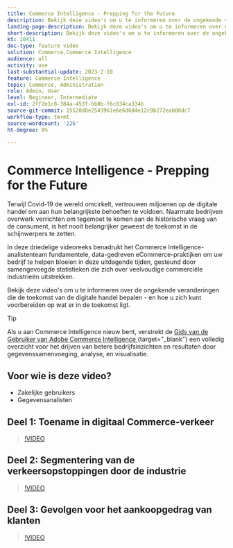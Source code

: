 ```yaml
---
title: Commerce Intelligence - Prepping for the Future
description: Bekijk deze video's om u te informeren over de ongekende veranderingen die de toekomst van de digitale handel bepalen.
landing-page-description: Bekijk deze video's om u te informeren over de ongekende veranderingen die de toekomst van de digitale handel bepalen.
short-description: Bekijk deze video's om u te informeren over de ongekende veranderingen die de toekomst van de digitale handel bepalen.
kt: 10411
doc-type: feature video
solution: Commerce,Commerce Intelligence
audience: all
activity: use
last-substantial-update: 2023-2-10
feature: Commerce Intelligence
topic: Commerce, Administration
role: Admin, User
level: Beginner, Intermediate
exl-id: 2ff2e1c8-384a-453f-bb8b-f6c834ca334b
source-git-commit: 15528d0e2543961e6e6d6d4e12c9b272eab88dc7
workflow-type: tm+mt
source-wordcount: '226'
ht-degree: 0%

---
```


# Commerce Intelligence - Prepping for the Future

Terwijl Covid-19 de wereld omcirkelt, vertrouwen miljoenen op de digitale handel om aan hun belangrijkste behoeften te voldoen. Naarmate bedrijven overwerk verrichten om tegemoet te komen aan de historische vraag van de consument, is het nooit belangrijker geweest de toekomst in de schijnwerpers te zetten.

In deze driedelige videoreeks benadrukt het Commerce Intelligence-analistenteam fundamentele, data-gedreven eCommerce-praktijken om uw bedrijf te helpen bloeien in deze uitdagende tijden, gesteund door samengevoegde statistieken die zich over veelvoudige commerciële industrieën uitstrekken.

Bekijk deze video&#39;s om u te informeren over de ongekende veranderingen die de toekomst van de digitale handel bepalen - en hoe u zich kunt voorbereiden op wat er in de toekomst ligt.

>[!TIP]
>
>Als u aan Commerce Intelligence nieuw bent, verstrekt de [ Gids van de Gebruiker van Adobe Commerce Intelligence ](https://experienceleague.adobe.com/docs/commerce-business-intelligence/mbi/guide-overview.html?lang=nl-NL){target="_blank"}  een volledig overzicht voor het drijven van betere bedrijfsinzichten en resultaten door gegevenssamenvoeging, analyse, en visualisatie.

## Voor wie is deze video?

- Zakelijke gebruikers
- Gegevensanalisten

## Deel 1: Toename in digitaal Commerce-verkeer

>[!VIDEO](https://video.tv.adobe.com/v/342498?quality=12&learn=on)

## Deel 2: Segmentering van de verkeersopstoppingen door de industrie

>[!VIDEO](https://video.tv.adobe.com/v/342499?quality=12&learn=on)

## Deel 3: Gevolgen voor het aankoopgedrag van klanten

>[!VIDEO](https://video.tv.adobe.com/v/342500?quality=12&learn=on)
